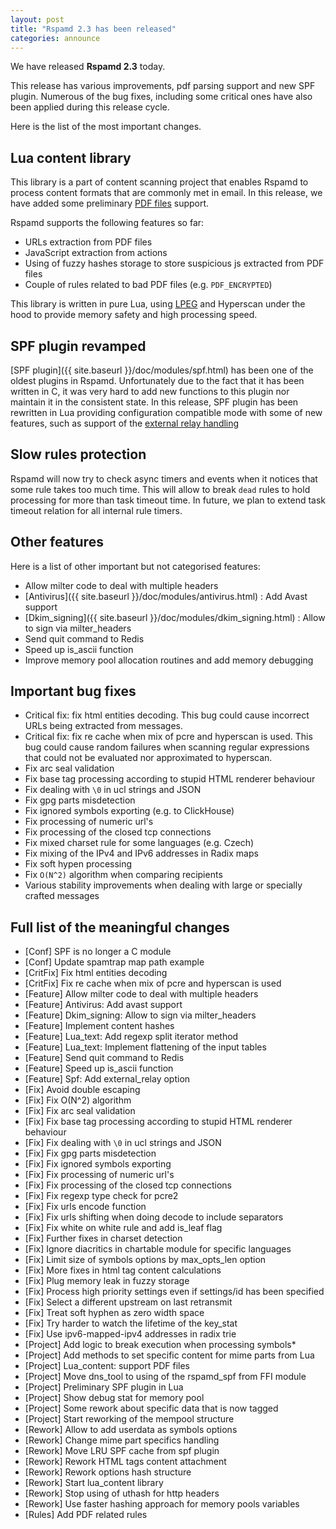 ```yaml
---
layout: post
title: "Rspamd 2.3 has been released"
categories: announce
---
```


We have released **Rspamd 2.3** today.

This release has various improvements, pdf parsing support and new SPF plugin.
Numerous of the bug fixes, including some critical ones have also been applied during this release cycle.

Here is the list of the most important changes.

## Lua content library

This library is a part of content scanning project that enables Rspamd to process content formats that
are commonly met in email. In this release, we have added some preliminary [PDF files](https://en.wikipedia.org/wiki/PDF) support.

Rspamd supports the following features so far:

* URLs extraction from PDF files
* JavaScript extraction from actions
* Using of fuzzy hashes storage to store suspicious js extracted from PDF files
* Couple of rules related to bad PDF files (e.g. `PDF_ENCRYPTED`)

This library is written in pure Lua, using [LPEG](http://www.inf.puc-rio.br/~roberto/lpeg/) and Hyperscan under the hood to provide
memory safety and high processing speed.

## SPF plugin revamped

[SPF plugin]({{ site.baseurl }}/doc/modules/spf.html) has been one of the oldest plugins in Rspamd. Unfortunately due to the fact that it has been written in C, it was very hard to add new functions to this plugin nor maintain it in the consistent state. In this release, SPF plugin has been rewritten in Lua providing configuration compatible mode with some of new features, such as support of the [external relay handling](https://github.com/rspamd/rspamd/issues/3176)

## Slow rules protection

Rspamd will now try to check async timers and events when it notices that some rule takes too much time. This will allow to break `dead` rules to hold processing for more than task timeout time. In future, we plan to extend task timeout relation for all internal rule timers.

## Other features

Here is a list of other important but not categorised features:

* Allow milter code to deal with multiple headers
* [Antivirus]({{ site.baseurl }}/doc/modules/antivirus.html) : Add Avast support
* [Dkim_signing]({{ site.baseurl }}/doc/modules/dkim_signing.html) : Allow to sign via milter_headers
* Send quit command to Redis
* Speed up is_ascii function
* Improve memory pool allocation routines and add memory debugging

## Important bug fixes

* Critical fix: fix html entities decoding. This bug could cause incorrect URLs being extracted from messages.
* Critical fix: fix re cache when mix of pcre and hyperscan is used. This bug could cause random failures when scanning regular expressions that could not be evaluated nor approximated to hyperscan.
* Fix arc seal validation
* Fix base tag processing according to stupid HTML renderer behaviour
* Fix dealing with `\0` in ucl strings and JSON
* Fix gpg parts misdetection
* Fix ignored symbols exporting (e.g. to ClickHouse)
* Fix processing of numeric url's
* Fix processing of the closed tcp connections
* Fix mixed charset rule for some languages (e.g. Czech)
* Fix mixing of the IPv4 and IPv6 addresses in Radix maps
* Fix soft hypen processing
* Fix `O(N^2)` algorithm when comparing recipients
* Various stability improvements when dealing with large or specially crafted messages

## Full list of the meaningful changes

* [Conf] SPF is no longer a C module
* [Conf] Update spamtrap map path example
* [CritFix] Fix html entities decoding
* [CritFix] Fix re cache when mix of pcre and hyperscan is used
* [Feature] Allow milter code to deal with multiple headers
* [Feature] Antivirus: Add avast support
* [Feature] Dkim_signing: Allow to sign via milter_headers
* [Feature] Implement content hashes
* [Feature] Lua_text: Add regexp split iterator method
* [Feature] Lua_text: Implement flattening of the input tables
* [Feature] Send quit command to Redis
* [Feature] Speed up is_ascii function
* [Feature] Spf: Add external_relay option
* [Fix] Avoid double escaping
* [Fix] Fix O(N^2) algorithm
* [Fix] Fix arc seal validation
* [Fix] Fix base tag processing according to stupid HTML renderer behaviour
* [Fix] Fix dealing with `\0` in ucl strings and JSON
* [Fix] Fix gpg parts misdetection
* [Fix] Fix ignored symbols exporting
* [Fix] Fix processing of numeric url's
* [Fix] Fix processing of the closed tcp connections
* [Fix] Fix regexp type check for pcre2
* [Fix] Fix urls encode function
* [Fix] Fix urls shifting when doing decode to include separators
* [Fix] Fix white on white rule and add is_leaf flag
* [Fix] Further fixes in charset detection
* [Fix] Ignore diacritics in chartable module for specific languages
* [Fix] Limit size of symbols options by max_opts_len option
* [Fix] More fixes in html tag content calculations
* [Fix] Plug memory leak in fuzzy storage
* [Fix] Process high priority settings even if settings/id has been specified
* [Fix] Select a different upstream on last retransmit
* [Fix] Treat soft hyphen as zero width space
* [Fix] Try harder to watch the lifetime of the key_stat
* [Fix] Use ipv6-mapped-ipv4 addresses in radix trie
* [Project] Add logic to break execution when processing symbols*
* [Project] Add methods to set specific content for mime parts from Lua
* [Project] Lua_content: support PDF files
* [Project] Move dns_tool to using of the rspamd_spf from FFI module
* [Project] Preliminary SPF plugin in Lua
* [Project] Show debug stat for memory pool
* [Project] Some rework about specific data that is now tagged
* [Project] Start reworking of the mempool structure
* [Rework] Allow to add userdata as symbols options
* [Rework] Change mime part specifics handling
* [Rework] Move LRU SPF cache from spf plugin
* [Rework] Rework HTML tags content attachment
* [Rework] Rework options hash structure
* [Rework] Start lua_content library
* [Rework] Stop using of uthash for http headers
* [Rework] Use faster hashing approach for memory pools variables
* [Rules] Add PDF related rules
